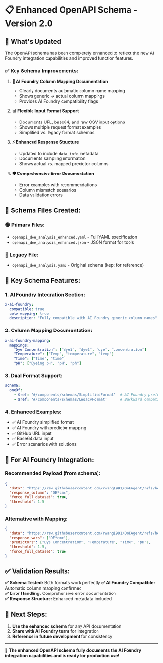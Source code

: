 # 📋 Enhanced OpenAPI Schema - Version 2.0

## 🎯 **What's Updated**

The OpenAPI schema has been completely enhanced to reflect the new AI Foundry integration capabilities and improved function features.

### ✅ **Key Schema Improvements:**

1. **🔄 AI Foundry Column Mapping Documentation**
   - Clearly documents automatic column name mapping
   - Shows generic → actual column mappings
   - Provides AI Foundry compatibility flags

2. **📊 Flexible Input Format Support**
   - Documents URL, base64, and raw CSV input options
   - Shows multiple request format examples
   - Simplified vs. legacy format schemas

3. **⚡ Enhanced Response Structure**
   - Updated to include `data_info` metadata
   - Documents sampling information
   - Shows actual vs. mapped predictor columns

4. **🛡️ Comprehensive Error Documentation**
   - Error examples with recommendations
   - Column mismatch scenarios
   - Data validation errors

## 📂 **Schema Files Created:**

### 🟢 **Primary Files:**
- `openapi_doe_analysis_enhanced.yaml` - Full YAML specification
- `openapi_doe_analysis_enhanced.json` - JSON format for tools

### 🔄 **Legacy File:**
- `openapi_doe_analysis.yaml` - Original schema (kept for reference)

## 🎯 **Key Schema Features:**

### **1. AI Foundry Integration Section:**
```yaml
x-ai-foundry:
  compatible: true
  auto-mapping: true
  description: "Fully compatible with AI Foundry generic column names"
```

### **2. Column Mapping Documentation:**
```yaml
x-ai-foundry-mapping:
  mappings:
    "Dye Concentration": ["dye1", "dye2", "dye", "concentration"]
    "Temperature": ["Temp", "temperature", "temp"]
    "Time": ["Time", "time"]
    "pH": ["Dyeing pH", "pH", "ph"]
```

### **3. Dual Format Support:**
```yaml
schema:
  oneOf:
    - $ref: '#/components/schemas/SimplifiedFormat'  # AI Foundry preferred
    - $ref: '#/components/schemas/LegacyFormat'      # Backward compatibility
```

### **4. Enhanced Examples:**
- ✅ AI Foundry simplified format
- ✅ AI Foundry with predictor mapping  
- ✅ GitHub URL input
- ✅ Base64 data input
- ✅ Error scenarios with solutions

## 🚀 **For AI Foundry Integration:**

### **Recommended Payload (from schema):**
```json
{
  "data": "https://raw.githubusercontent.com/rwang1991/DoEAgent/refs/heads/main/DOEData_20250622.csv",
  "response_column": "DE*cmc",
  "force_full_dataset": true,
  "threshold": 1.5
}
```

### **Alternative with Mapping:**
```json
{
  "data": "https://raw.githubusercontent.com/rwang1991/DoEAgent/refs/heads/main/DOEData_20250622.csv",
  "response_vars": ["DE*cmc"],
  "predictors": ["Dye Concentration", "Temperature", "Time", "pH"],
  "threshold": 1.5,
  "force_full_dataset": true
}
```

## ✅ **Validation Results:**

**✅ Schema Tested:** Both formats work perfectly
**✅ AI Foundry Compatible:** Automatic column mapping confirmed  
**✅ Error Handling:** Comprehensive error documentation  
**✅ Response Structure:** Enhanced metadata included

## 🎯 **Next Steps:**

1. **Use the enhanced schema** for any API documentation
2. **Share with AI Foundry team** for integration
3. **Reference in future development** for consistency

---

**🎉 The enhanced OpenAPI schema fully documents the AI Foundry integration capabilities and is ready for production use!**
